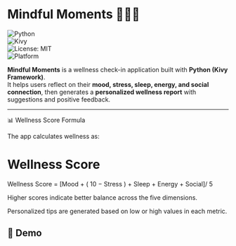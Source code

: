 # Mindful Moments 🧘‍♀️✨  

![Python](https://img.shields.io/badge/python-3.x-blue?logo=python&logoColor=white)  
![Kivy](https://img.shields.io/badge/Kivy-2.1.0+-green?logo=kivy&logoColor=white)  
![License: MIT](https://img.shields.io/badge/License-MIT-yellow.svg)  
![Platform](https://img.shields.io/badge/platform-cross--platform-lightgrey)  

**Mindful Moments** is a wellness check-in application built with **Python (Kivy Framework)**.  
It helps users reflect on their **mood, stress, sleep, energy, and social connection**, then generates a **personalized wellness report** with suggestions and positive feedback.  

---

📊 Wellness Score Formula

The app calculates wellness as:

Wellness Score
=
Wellness Score = [Mood
+
(
10
−
Stress
)
+
Sleep
+
Energy
+
Social]/
5



Higher scores indicate better balance across the five dimensions.

Personalized tips are generated based on low or high values in each metric.

## 🎥 Demo  




